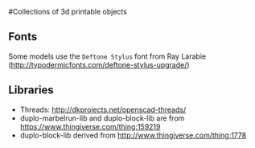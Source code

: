#Collections of 3d printable objects


## Fonts

Some models use the `Deftone Stylus` font from Ray Larabie (http://typodermicfonts.com/deftone-stylus-upgrade/)

## Libraries

 - Threads: http://dkprojects.net/openscad-threads/
 - duplo-marbelrun-lib and duplo-block-lib are from https://www.thingiverse.com/thing:159219
 - duplo-block-lib derived from http://www.thingiverse.com/thing:1778
